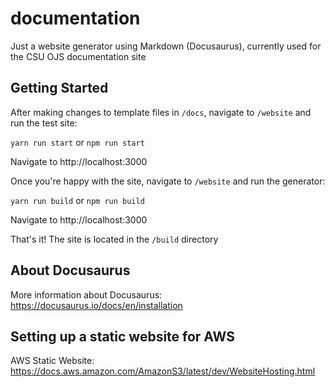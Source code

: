 # documentation
Just a website generator using Markdown (Docusaurus), currently used for the CSU OJS documentation site

## Getting Started
After making changes to template files in `/docs`, navigate to `/website` and run the test site:

`yarn run start` or `npm run start`

Navigate to http://localhost:3000

Once you're happy with the site, navigate to `/website` and run the generator:

`yarn run build` or `npm run build`

Navigate to http://localhost:3000

That's it! The site is located in the `/build` directory

## About Docusaurus
More information about Docusaurus: https://docusaurus.io/docs/en/installation

## Setting up a static website for AWS
AWS Static Website: https://docs.aws.amazon.com/AmazonS3/latest/dev/WebsiteHosting.html
